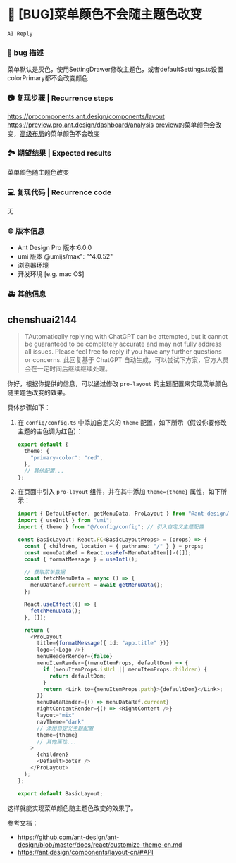 # 🐛 [BUG]菜单颜色不会随主题色改变

`AI Reply`

### 🐛 bug 描述

<!--
详细地描述 bug，让大家都能理解
Describe the bug in detail so that everyone can understand it
-->

菜单默认是灰色，使用SettingDrawer修改主题色，或者defaultSettings.ts设置colorPrimary都不会改变颜色

### 📷 复现步骤 | Recurrence steps

<!--
清晰描述复现步骤，让别人也能看到问题
Clearly describe the recurrence steps so that others can see the problem
-->

https://procomponents.ant.design/components/layout
https://preview.pro.ant.design/dashboard/analysis
[preview](https://preview.pro.ant.design/dashboard/analysis)的菜单颜色会改变，[高级布局](https://procomponents.ant.design/components/layout)的菜单颜色不会改变

### 🏞 期望结果 | Expected results

<!--
描述你原本期望看到的结果
Describe what you expected to see
-->

菜单颜色随主题色改变

### 💻 复现代码 | Recurrence code

<!--
提供可复现的代码，仓库，或线上示例
Provide reproducible code, warehouse, or online examples
-->

无

### © 版本信息

- Ant Design Pro 版本:6.0.0
- umi 版本 @umijs/max": "^4.0.52"
- 浏览器环境
- 开发环境 [e.g. mac OS]

### 🚑 其他信息

<!--
如截图等其他信息可以贴在这里
-->

## chenshuai2144

> TAutomatically replying with ChatGPT can be attempted, but it cannot be guaranteed to be completely accurate and may not fully address all issues. Please feel free to reply if you have any further questions or concerns.
> 此回复基于 ChatGPT 自动生成，可以尝试下方案，官方人员会在一定时间后继续继续处理。

你好，根据你提供的信息，可以通过修改 `pro-layout` 的主题配置来实现菜单颜色随主题色改变的效果。

具体步骤如下：

1. 在 `config/config.ts` 中添加自定义的 `theme` 配置，如下所示（假设你要修改主题的主色调为红色）：

   ```typescript
   export default {
     theme: {
       "primary-color": "red",
     },
     // 其他配置...
   };
   ```

2. 在页面中引入 `pro-layout` 组件，并在其中添加 `theme={theme}` 属性，如下所示：

   ```typescript
   import { DefaultFooter, getMenuData, ProLayout } from "@ant-design/pro-layout";
   import { useIntl } from "umi";
   import { theme } from "@/config/config"; // 引入自定义主题配置

   const BasicLayout: React.FC<BasicLayoutProps> = (props) => {
     const { children, location = { pathname: "/" } } = props;
     const menuDataRef = React.useRef<MenuDataItem[]>([]);
     const { formatMessage } = useIntl();

     // 获取菜单数据
     const fetchMenuData = async () => {
       menuDataRef.current = await getMenuData();
     };

     React.useEffect(() => {
       fetchMenuData();
     }, []);

     return (
       <ProLayout
         title={formatMessage({ id: "app.title" })}
         logo={<Logo />}
         menuHeaderRender={false}
         menuItemRender={(menuItemProps, defaultDom) => {
           if (menuItemProps.isUrl || menuItemProps.children) {
             return defaultDom;
           }
           return <Link to={menuItemProps.path}>{defaultDom}</Link>;
         }}
         menuDataRender={() => menuDataRef.current}
         rightContentRender={() => <RightContent />}
         layout="mix"
         navTheme="dark"
         // 添加自定义主题配置
         theme={theme}
         // 其他属性...
       >
         {children}
         <DefaultFooter />
       </ProLayout>
     );
   };

   export default BasicLayout;
   ```

这样就能实现菜单颜色随主题色改变的效果了。

参考文档：

- https://github.com/ant-design/ant-design/blob/master/docs/react/customize-theme-cn.md
- https://ant.design/components/layout-cn/#API
